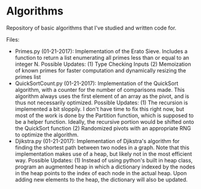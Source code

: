 # Algorithms

Repository of basic algorithms that I've studied and written code for. 

Files:
- Primes.py (01-21-2017): Implementation of the Erato Sieve.
Includes a function to return a list enumerating all primes less than or equal to an integer N.
Possible Updates:
(1) Type Checking Inputs
(2) Memoization of known primes for faster computation and dynamically resizing the primes list
- QuickSortCount.py (01-21-2017): Implementation of the QuickSort algorithm, with a counter for the number of 
comparisons made. This algorithm always uses the first element of an array as the pivot, and is thus not necessarily 
optimized. 
Possible Updates:
(1) The recursion is implemented a bit sloppily. I don't have time to fix this right now, but most of the work is done by the
Partition function, which is supposed to be a helper function. Ideally, the recursive portion would be shifted onto the 
QuickSort function
(2) Randomized pivots with an appropriate RNG to optimize the algorithm.
- Djikstra.py (01-21-2017): Implementation of Djikstra's algorithm for finding the shortest path between two nodes in a graph.
Note that this implementation makes use of a heap, but likely not in the most efficient way. 
Possible Updates:
(1) Instead of using python's built in heap class, program an augmented heap in which a dictionary indexed by the nodes in the
heap points to the index of each node in the actual heap. Upon adding new elements to the heap, the dictionary will also be
updated.
